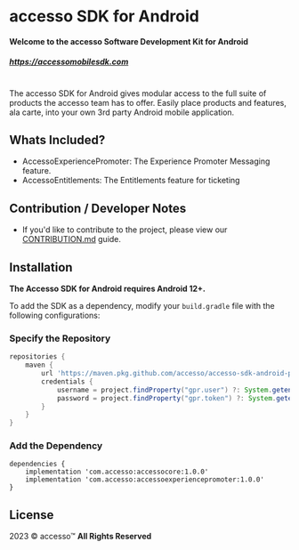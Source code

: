 # accesso SDK for Android 
#### Welcome to the accesso Software Development Kit for Android
##### https://accessomobilesdk.com 
#

The accesso SDK for Android gives modular access to the full suite of products the accesso team has to offer. Easily place products and features, ala carte, into your own 3rd party Android mobile application. 

## Whats Included?
- AccessoExperiencePromoter: The Experience Promoter Messaging feature.
- AccessoEntitlements: The Entitlements feature for ticketing

## Contribution / Developer Notes
- If you'd like to contribute to the project, please view our [CONTRIBUTION.md](CONTRIBUTION.md) guide.


## Installation

**The Accesso SDK for Android requires Android 12+.**

To add the SDK as a dependency, modify your `build.gradle` file with the following configurations:

### Specify the Repository

```gradle
repositories {
    maven {
        url 'https://maven.pkg.github.com/accesso/accesso-sdk-android-public'
        credentials {
            username = project.findProperty("gpr.user") ?: System.getenv("USERNAME_GITHUB")
            password = project.findProperty("gpr.token") ?: System.getenv("TOKEN_GITHUB")
        }
    }
}
```

### Add the Dependency

```
dependencies {
    implementation 'com.accesso:accessocore:1.0.0'
    implementation 'com.accesso:accessoexperiencepromoter:1.0.0'
}
```

## License
2023 © accesso™
**All Rights Reserved**
